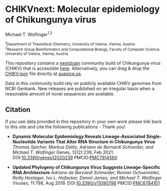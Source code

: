 # CHIKVnext: Molecular epidemiology of Chikungunya virus

Michael T. Wolfinger<sup>1,2</sup>

<sub><sup>1</sup>Department of Theoretical Chemistry, University of Vienna, Vienna, Austria</sub><br/>
<sub><sup>2</sup>Research Group Bioinformatics and Computational Biology, Faculty of Computer Science, University of Vienna, Vienna, Austria</sub><br/>

This repository contains a [nextstrain](https://nextstrain.org) community build of Chikungunya virus (CHIKV) that is accessible [here](https://nextstrain.org/community/ViennaRNA/CHIKV). Alternatively, you can drag & drop the [CHIKV.json](auspice/CHIKV.json) file directly at [auspice.us](https://auspice.us).

Data in this community build rely on publicly available CHIKV genomes from NCBI Genbank. New releases are published on an irregular basis when a reasonable amount of novel sequences are available.

## Citation
If you use data provided in this repository in your own work please link back to this site and cite the following publications - Thank you!

- **Dynamic Molecular Epidemiology Reveals Lineage-Associated Single-Nucleotide Variants That Alter RNA Structure in Chikungunya Virus**
 _Thomas Spicher, Markus Delitz, Adriano de Bernardi Schneider, and Michael T. Wolfinger_
 Genes, 12(2):239, Feb 2021. DOI:[10.3390/genes12020239](https://dx.doi.org/10.3390%2Fgenes12020239) PMCID:[PMC7914560](https://www.ncbi.nlm.nih.gov/pmc/articles/PMC7914560/)

 - **Updated Phylogeny of Chikungunya Virus Suggests Lineage-Specific RNA Architecture**
  _Adriano de Bernardi Schneider, Roman Ochsenreiter, Reilly Hostager, Ivo L. Hofacker, Daniel Janies, and Michael T. Wolfinger_
  Viruses, 11:798, Aug 2019. DOI:[10.3390/v11090798](https://dx.doi.org/10.3390%2Fv11090798) PMCID:[PMC6784101](https://www.ncbi.nlm.nih.gov/pmc/articles/PMC6784101/)
